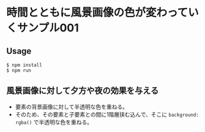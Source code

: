 時間とともに風景画像の色が変わっていくサンプル001
================

Usage
-------

```
$ npm install
$ npm run
```

風景画像に対して夕方や夜の効果を与える
-------

- 要素の背景画像に対して半透明な色を重ねる。
- そのため、その要素と子要素との間に1階層挟む込んで、そこに `background: rgba()` で半透明な色を重ねる。


